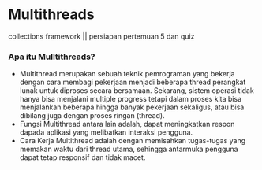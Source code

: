 # Multithreads
collections framework || persiapan pertemuan 5 dan quiz

### Apa itu Mulltithreads?
- Multithread merupakan sebuah teknik pemrograman yang bekerja dengan cara membagi pekerjaan menjadi beberapa thread perangkat lunak untuk diproses secara bersamaan. Sekarang, sistem operasi tidak hanya bisa menjalani multiple progress tetapi dalam proses kita bisa menjalankan beberapa hingga banyak pekerjaan sekaligus, atau bisa dibilang juga dengan proses ringan (thread).
- Fungsi Multithread antara lain adalah, dapat meningkatkan respon dapada aplikasi yang melibatkan interaksi pengguna.
- Cara Kerja Multithread adalah dengan memisahkan tugas-tugas yang memakan waktu dari thread utama, sehingga antarmuka pengguna dapat tetap responsif dan tidak macet.
